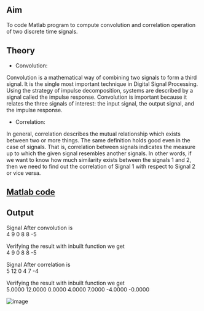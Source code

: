 ## Aim
To code Matlab program to compute convolution and correlation operation of two discrete 
time signals.

## Theory

- Convolution: 

Convolution is a mathematical way of combining two signals to form a third signal. It is the 
single most important technique in Digital Signal Processing. Using the strategy of impulse 
decomposition, systems are described by a signal called the impulse response. Convolution is 
important because it relates the three signals of interest: the input signal, the output signal, and 
the impulse response.

- Correlation:

In general, correlation describes the mutual relationship which exists between two or more 
things. The same definition holds good even in the case of signals. That is, correlation 
between signals indicates the measure up to which the given signal resembles another signals.
In other words, if we want to know how much similarity exists between the signals 1 and 2, 
then we need to find out the correlation of Signal 1 with respect to Signal 2 or vice versa.

## [Matlab code](https://github.com/Yuvraj-kadale/DSP_LAB_ECD329/blob/main/Convolution%20and%20Correlation/Convolution_Correlation.m)

## Output

Signal After convolution is  
     4     9     0     8     8    -5  

Verifying the result with inbuilt function we get  
     4     9     0     8     8    -5  

Signal After correlation is  
     5    12     0     4     7    -4  

Verifying the result with inbuilt function we get  
    5.0000   12.0000    0.0000    4.0000    7.0000   -4.0000   -0.0000  

![image](https://user-images.githubusercontent.com/43489758/113975242-d56c7480-985c-11eb-99fe-a1d62d55b5df.png)
